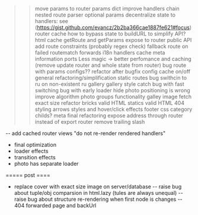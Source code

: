 >> move params to router
>> params dict
>> improve handlers chain
>> nested route parser
>> optional params
>> decentralize state to handlers: see (https://gist.github.com/evancz/2b2ba366cae1887fe621#focus)
>> router cache
>> how to bypass state to buildURL to simplify API?
>> html cache
>> getRoute and getParams expose to router public API
>> add route constraints (probably regex check)
>> fallback route on failed routematch
>> forwards
>> i18n
>> handlers cache
>> meta information ports
>> Less magic -> better perfomance and caching (remove update router and whole state from router)
>> bug route with params
>> configs??
>> refactor after bugfix
>> config cache on/off
>> general refactoring/simplification
>> static routes
>> bug swithcin to ru on non-existent ru gallery
>> gallery style catch
>> bug with fast switching
>> bug with early loader hide
>> photo positioning is wrong
>> improve algorithm
>> photo groups functionality
>> galley image fetch exact size
>> refactor bricks
>> valid HTML statics
>> valid HTML 404
>> styling
>> arrows styles and hover/click effects
>> footer css
>> category childs?
>> meta
>> final refactoring
>> expose address through router instead of export
>> router remove trailing slash

-- add cached router views "do not re-render rendered handlers"
- final optimization
- loader effects
- transition effects
- photo has separate loader

===== post ====
- replace cover with exact size image on server/database
-- raise bug about tuple/obj comparsion in html.lazy (tules are always unequal)
-- raise bug about structure re-rendering when first node is changes
-- 404 forwarded page and backUrl
